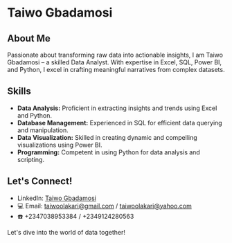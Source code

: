 # Taiwo Gbadamosi

## About Me

Passionate about transforming raw data into actionable insights, I am Taiwo Gbadamosi – a skilled Data Analyst. With expertise in Excel, SQL, Power BI, and Python, I excel in crafting meaningful narratives from complex datasets.

## Skills

- **Data Analysis:** Proficient in extracting insights and trends using Excel and Python.
- **Database Management:** Experienced in SQL for efficient data querying and manipulation.
- **Data Visualization:** Skilled in creating dynamic and compelling visualizations using Power BI.
- **Programming:** Competent in using Python for data analysis and scripting.

## Let's Connect!

- LinkedIn: [Taiwo Gbadamosi](www.linkedin.com/in/taiwo-gbadamosi-180854131) 
- 💻 Email: taiwoolakari@gmail.com / taiwoolakari@yahoo.com
-  ☎️ +2347038953384 / +2349124280563



Let's dive into the world of data together!
